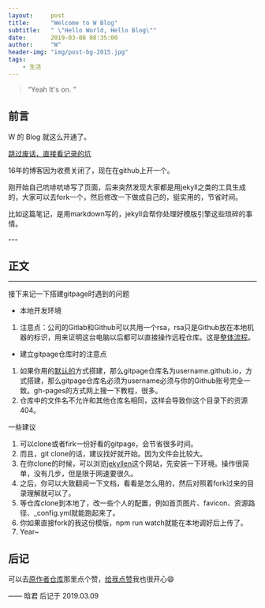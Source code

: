 ```yaml
---
layout:     post
title:      "Welcome to W Blog"
subtitle:   " \"Hello World, Hello Blog\""
date:       2019-03-08 08:35:00
author:     "W"
header-img: "img/post-bg-2015.jpg"
tags:
    - 生活
---
```


> “Yeah It's on. ”


## 前言

W 的 Blog 就这么开通了。

[跳过废话，直接看记录的坑 ](#build)



16年的博客因为收费关闭了，现在在github上开一个。


刚开始自己吭哧吭哧写了页面，后来突然发现大家都是用jekyll之类的工具生成的，大家可以去fork一个，然后修改一下做成自己的，挺实用的，节省时间。

比如这篇笔记，是用markdown写的，jekyll会帮你处理好模版引擎这些琐碎的事情。


<p id = "build"></p>
---

## 正文

---
接下来记一下搭建gitpage时遇到的问题
- 本地开发环境
1. 注意点：公司的Gitlab和Github可以共用一个rsa，rsa只是Github放在本地机器的标识，用来证明这台电脑以后都可以直接操作远程仓库。这是[整体流程](https://git-scm.com/book/zh/v1/%E6%9C%8D%E5%8A%A1%E5%99%A8%E4%B8%8A%E7%9A%84-Git-%E7%94%9F%E6%88%90-SSH-%E5%85%AC%E9%92%A5)。
- 建立gitpage仓库时的注意点
1. 如果你用的[默认的](https://pages.github.com/)方式搭建，那么gitpage仓库名为username.github.io，方式搭建，那么gitpage仓库名必须为username必须与你的Github账号完全一致。gh-pages的方式网上搜一下教程，很多。
2. 仓库中的文件名不允许和其他仓库名相同，这样会导致你这个目录下的资源404。


一些建议
1. 可以clone或者firk一份好看的gitpage，会节省很多时间。
2. 而且，git clone的话，建议找好就开始。因为文件会比较大。
3. 在你clone的时候，可以浏览[jekyllen](http://jekyllcn.com/)这个网站，先安装一下环境。操作很简单，没有几步，但是限于网速要很久。
4. 之后，你可以大致翻阅一下文档，看看是怎么用的，然后对照着fork过来的目录理解就可以了。
5. 等仓库clone到本地了，改一些个人的配置，例如首页图片、favicon、资源路径、_config.yml就能跑起来了。
6. 你如果直接fork的我这份模版，npm run watch就能在本地调好后上传了。
7. Year~


## 后记

可以去[原作者仓库](https://github.com/huxpro)那里点个赞，[给我点赞](https://github.com/wuhanjun/wuhanjun.github.io)我也很开心😄

—— 晗君 后记于 2019.03.09
